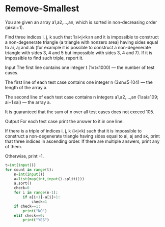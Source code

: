 # Remove-Smallest
You are given an array a1,a2,…,an, which is sorted in non-decreasing order (ai≤ai+1).

Find three indices i, j, k such that 1≤i<j<k≤n and it is impossible to construct a non-degenerate triangle (a triangle with nonzero area) having sides equal to ai, aj and ak (for example it is possible to construct a non-degenerate triangle with sides 3, 4 and 5 but impossible with sides 3, 4 and 7). If it is impossible to find such triple, report it.

Input
The first line contains one integer t (1≤t≤1000) — the number of test cases.

The first line of each test case contains one integer n (3≤n≤5⋅104) — the length of the array a.

The second line of each test case contains n integers a1,a2,…,an (1≤ai≤109; ai−1≤ai) — the array a.

It is guaranteed that the sum of n over all test cases does not exceed 105.

Output
For each test case print the answer to it in one line.

If there is a triple of indices i, j, k (i<j<k) such that it is impossible to construct a non-degenerate triangle having sides equal to ai, aj and ak, print that three indices in ascending order. If there are multiple answers, print any of them.

Otherwise, print -1.
```python
t=int(input())
for count in range(t):
    n=int(input())
    a=list(map(int,input().split()))
    a.sort()
    check=0
    for i in range(n-1):
        if a[i+1]-a[i]>1:
            check=1
    if check==1:
        print("NO")
    elif check==0:
        print("YES")
```
